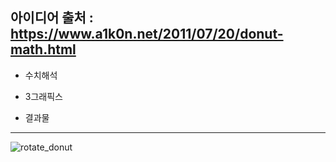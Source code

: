 아이디어 출처 : https://www.a1k0n.net/2011/07/20/donut-math.html
------------------------------
- 수치해석
- 3그래픽스





- 결과물
------------------------------
![rotate_donut](https://user-images.githubusercontent.com/29995264/123142624-9aa9ce00-d494-11eb-89c7-72b6292c02ae.gif)
